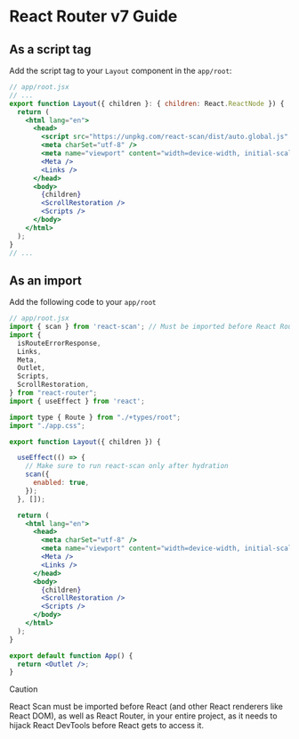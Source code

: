 # React Router v7 Guide

## As a script tag

Add the script tag to your `Layout` component in the `app/root`:

```jsx
// app/root.jsx
// ...
export function Layout({ children }: { children: React.ReactNode }) {
  return (
    <html lang="en">
      <head>
        <script src="https://unpkg.com/react-scan/dist/auto.global.js" />
        <meta charSet="utf-8" />
        <meta name="viewport" content="width=device-width, initial-scale=1" />
        <Meta />
        <Links />
      </head>
      <body>
        {children}
        <ScrollRestoration />
        <Scripts />
      </body>
    </html>
  );
}
// ...
```

## As an import

Add the following code to your `app/root`

```jsx
// app/root.jsx
import { scan } from 'react-scan'; // Must be imported before React Router
import {
  isRouteErrorResponse,
  Links,
  Meta,
  Outlet,
  Scripts,
  ScrollRestoration,
} from "react-router";
import { useEffect } from 'react';

import type { Route } from "./+types/root";
import "./app.css";

export function Layout({ children }) {

  useEffect(() => {
    // Make sure to run react-scan only after hydration
    scan({
      enabled: true,
    });
  }, []);

  return (
    <html lang="en">
      <head>
        <meta charSet="utf-8" />
        <meta name="viewport" content="width=device-width, initial-scale=1" />
        <Meta />
        <Links />
      </head>
      <body>
        {children}
        <ScrollRestoration />
        <Scripts />
      </body>
    </html>
  );
}

export default function App() {
  return <Outlet />;
}
```

> [!CAUTION]
> React Scan must be imported before React (and other React renderers like React DOM), as well as React Router, in your entire project, as it needs to hijack React DevTools before React gets to access it.
